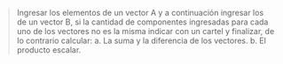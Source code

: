 > Ingresar los elementos de un vector A y a continuación ingresar los de un vector B, si la cantidad
> de componentes ingresadas para cada uno de los vectores no es la misma indicar con un cartel y
> finalizar, de lo contrario calcular:
> a. La suma y la diferencia de los vectores.
> b. El producto escalar.
